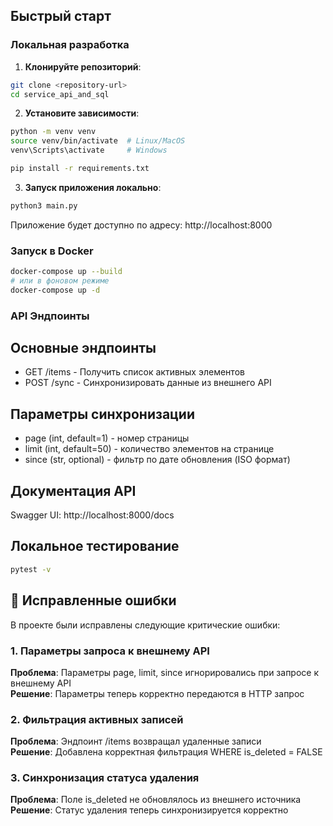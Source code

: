 
## Быстрый старт

### Локальная разработка

1. **Клонируйте репозиторий**:
```bash
git clone <repository-url>
cd service_api_and_sql
```

2. **Установите зависимости**:

```bash
python -m venv venv
source venv/bin/activate  # Linux/MacOS
venv\Scripts\activate     # Windows

pip install -r requirements.txt
```

3. **Запуск приложения локально**:
```bash
python3 main.py
```
Приложение будет доступно по адресу: http://localhost:8000

### Запуск в Docker

```bash
docker-compose up --build
# или в фоновом режиме
docker-compose up -d
```

### API Эндпоинты
## Основные эндпоинты
* GET /items - Получить список активных элементов
* POST /sync - Синхронизировать данные из внешнего API

## Параметры синхронизации
* page (int, default=1) - номер страницы
* limit (int, default=50) - количество элементов на странице
* since (str, optional) - фильтр по дате обновления (ISO формат)

## Документация API
Swagger UI: http://localhost:8000/docs

## Локальное тестирование
```bash
pytest -v
```

## 🔧 Исправленные ошибки
В проекте были исправлены следующие критические ошибки:

### 1. Параметры запроса к внешнему API
**Проблема**: Параметры page, limit, since игнорировались при запросе к внешнему API \
**Решение**: Параметры теперь корректно передаются в HTTP запрос

### 2. Фильтрация активных записей
**Проблема**: Эндпоинт /items возвращал удаленные записи \
**Решение**: Добавлена корректная фильтрация WHERE is_deleted = FALSE

### 3. Синхронизация статуса удаления
**Проблема**: Поле is_deleted не обновлялось из внешнего источника \
**Решение**: Статус удаления теперь синхронизируется корректно
